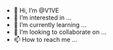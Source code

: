 - 👋 Hi, I’m @V1VE
- 👀 I’m interested in ...
- 🌱 I’m currently learning ...
- 💞️ I’m looking to collaborate on ...
- 📫 How to reach me ...

<!---
V1VE/V1VE is a ✨ special ✨ repository because its `README.md` (this file) appears on your GitHub profile.
You can click the Preview link to take a look at your changes.
--->
